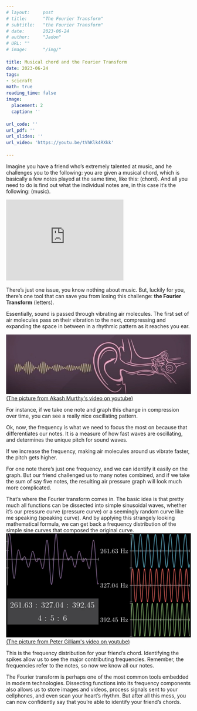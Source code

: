 ```yaml
---
# layout:     post 
# title:      "The Fourier Transform"
# subtitle:   "the Fourier Transform"
# date:       2023-06-24
# author:     "Jadon"
# URL: ""
# image:      "/img/"

title: Musical chord and the Fourier Transform
date: 2023-06-24
tags:
- scicraft
math: true
reading_time: false
image:
  placement: 2
  caption: ''
  
url_code: ''
url_pdf: ''
url_slides: ''
url_video: 'https://youtu.be/tVhKlk4RXkk'

---
```


Imagine you have a friend who’s extremely talented at music, and he challenges you to the following: you are given a musical chord, which is basically a few notes played at the same time, like this: (chord). 
And all you need to do is find out what the individual notes are, in this case it’s the following: (music). 

<!--more-->
<iframe width=320 height=220 src="https://www.youtube.com/embed/tVhKlk4RXkk" frameborder="0" allowfullscreen></iframe>

There’s just one issue, you know nothing about music. But, luckily for you, there’s one tool that can save you from losing this challenge: **the Fourier Transform** (letters). 

Essentially, sound is passed through vibrating air molecules. The first set of air molecules pass on their vibration to the next, compressing and expanding the space in between in a rhythmic pattern as it reaches you ear.

![pressure](pressure.jpg)
[(The picture from Akash Murthy's video on youtube)](https://www.youtube.com/watch?v=ByPg9CE2R1E)

For instance, if we take one note and graph this change in compression over time, you can see a really nice oscillating pattern. 

Ok, now, the frequency is what we need to focus the most on because that differentiates our notes. It is a measure of how fast waves are oscillating, and determines the unique pitch for sound waves. 

If we increase the frequency, making air molecules around us vibrate faster, the pitch gets higher. 

For one note there’s just one frequency, and we can identify it easily on the graph. But our friend challenged us to many notes combined, and if we take the sum of say five notes, the resulting air pressure graph will look much more complicated.

That’s where the Fourier transform comes in. The basic idea is that pretty much all functions can be dissected into simple sinusoidal waves, whether it’s our pressure curve (pressure curve) or a seemingly random curve like me speaking (speaking curve). And by applying this strangely looking mathematical formula, we can get back a frequency distribution of the simple sine curves that composed the original curve. 
![Fourier transform](Fourier.jpg)
[(The picture from Peter Gilliam's video on youtube)](https://www.youtube.com/watch?v=Eayo7pZ2g7A)

This is the frequency distribution for your friend’s chord. Identifying the spikes allow us to see the major contributing frequencies. Remember, the frequencies refer to the notes, so now we know all our notes. 

The Fourier transform is perhaps one of the most common tools embedded in modern technologies. Dissecting functions into its frequency components also allows us to store images and videos, process signals sent to your cellphones, and even scan your heart’s rhythm. But after all this mess, you can now confidently say that you’re able to identify your friend’s chords. 

